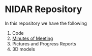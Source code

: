 # NIDAR Repository

In this repository we have the following 

1. Code 
2. [Minutes of Meeting](./MOM/)
3. Pictures and Progress Reports
4. 3D models